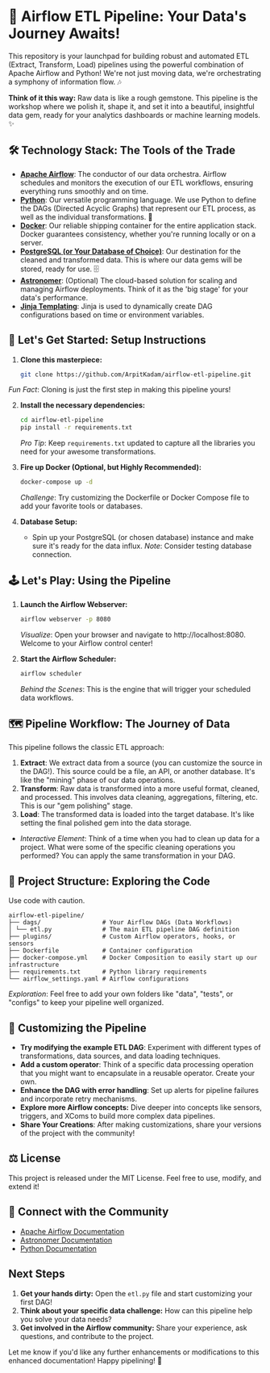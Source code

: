# 🚀 Airflow ETL Pipeline: Your Data's Journey Awaits!

This repository is your launchpad for building robust and automated ETL (Extract, Transform, Load) pipelines using the powerful combination of Apache Airflow and Python! We're not just moving data, we're orchestrating a symphony of information flow. 🎶

**Think of it this way:** Raw data is like a rough gemstone. This pipeline is the workshop where we polish it, shape it, and set it into a beautiful, insightful data gem, ready for your analytics dashboards or machine learning models. ✨

## 🛠️ Technology Stack: The Tools of the Trade

*   **[Apache Airflow](https://airflow.apache.org/)**: The conductor of our data orchestra. Airflow schedules and monitors the execution of our ETL workflows, ensuring everything runs smoothly and on time.
*   **[Python](https://www.python.org/)**: Our versatile programming language. We use Python to define the DAGs (Directed Acyclic Graphs) that represent our ETL process, as well as the individual transformations. 🐍
*   **[Docker](https://www.docker.com/)**: Our reliable shipping container for the entire application stack. Docker guarantees consistency, whether you're running locally or on a server.
*   **[PostgreSQL (or Your Database of Choice)](https://www.postgresql.org/)**: Our destination for the cleaned and transformed data. This is where our data gems will be stored, ready for use. 🗄️
*   **[Astronomer](https://www.astronomer.io/)**: (Optional) The cloud-based solution for scaling and managing Airflow deployments. Think of it as the 'big stage' for your data's performance.
* **[Jinja Templating](https://jinja.palletsprojects.com/en/3.1.x/)**: Jinja is used to dynamically create DAG configurations based on time or environment variables.

## 🏁 Let's Get Started: Setup Instructions

1.  **Clone this masterpiece:**
    ```bash
    git clone https://github.com/ArpitKadam/airflow-etl-pipeline.git
    ```
   _Fun Fact_: Cloning is just the first step in making this pipeline yours!

2.  **Install the necessary dependencies:**
    ```bash
    cd airflow-etl-pipeline
    pip install -r requirements.txt
    ```
    _Pro Tip_: Keep `requirements.txt` updated to capture all the libraries you need for your awesome transformations.

3.  **Fire up Docker (Optional, but Highly Recommended):**
    ```bash
    docker-compose up -d
    ```
    _Challenge_: Try customizing the Dockerfile or Docker Compose file to add your favorite tools or databases.

4.  **Database Setup:**
    *   Spin up your PostgreSQL (or chosen database) instance and make sure it's ready for the data influx.
     _Note_: Consider testing database connection.

## 🕹️ Let's Play: Using the Pipeline

1.  **Launch the Airflow Webserver:**
    ```bash
    airflow webserver -p 8080
    ```
    _Visualize_: Open your browser and navigate to http://localhost:8080. Welcome to your Airflow control center!

2.  **Start the Airflow Scheduler:**
    ```bash
    airflow scheduler
    ```
    _Behind the Scenes_: This is the engine that will trigger your scheduled data workflows.

## 🗺️ Pipeline Workflow: The Journey of Data

This pipeline follows the classic ETL approach:

1.  **Extract**: We extract data from a source (you can customize the source in the DAG!). This source could be a file, an API, or another database. It's like the "mining" phase of our data operations.
2.  **Transform**: Raw data is transformed into a more useful format, cleaned, and processed. This involves data cleaning, aggregations, filtering, etc. This is our "gem polishing" stage.
3.  **Load**: The transformed data is loaded into the target database. It's like setting the final polished gem into the data storage.

*   _Interactive Element_: Think of a time when you had to clean up data for a project. What were some of the specific cleaning operations you performed? You can apply the same transformation in your DAG.

## 📂 Project Structure: Exploring the Code
Use code with caution.
```
airflow-etl-pipeline/
├── dags/                 # Your Airflow DAGs (Data Workflows)
│ └── etl.py              # The main ETL pipeline DAG definition
├── plugins/              # Custom Airflow operators, hooks, or sensors
├── Dockerfile            # Container configuration
├── docker-compose.yml    # Docker Composition to easily start up our infrastructure
├── requirements.txt      # Python library requirements
└── airflow_settings.yaml # Airflow configurations
```
_Exploration_: Feel free to add your own folders like "data", "tests", or "configs" to keep your pipeline well organized.

## 📜 Customizing the Pipeline

*   **Try modifying the example ETL DAG**: Experiment with different types of transformations, data sources, and data loading techniques.
*   **Add a custom operator**: Think of a specific data processing operation that you might want to encapsulate in a reusable operator. Create your own.
*   **Enhance the DAG with error handling**: Set up alerts for pipeline failures and incorporate retry mechanisms.
*   **Explore more Airflow concepts:** Dive deeper into concepts like sensors, triggers, and XComs to build more complex data pipelines.
*   **Share Your Creations**: After making customizations, share your versions of the project with the community!

## ⚖️ License

This project is released under the MIT License. Feel free to use, modify, and extend it!

## 💬 Connect with the Community

*   [Apache Airflow Documentation](https://airflow.apache.org/docs/)
*   [Astronomer Documentation](https://docs.astronomer.io/)
*   [Python Documentation](https://docs.python.org/3/)

## Next Steps

1.  **Get your hands dirty:** Open the `etl.py` file and start customizing your first DAG!
2.  **Think about your specific data challenge:** How can this pipeline help you solve your data needs?
3.  **Get involved in the Airflow community:** Share your experience, ask questions, and contribute to the project.

Let me know if you'd like any further enhancements or modifications to this enhanced documentation! Happy pipelining! 🚀

